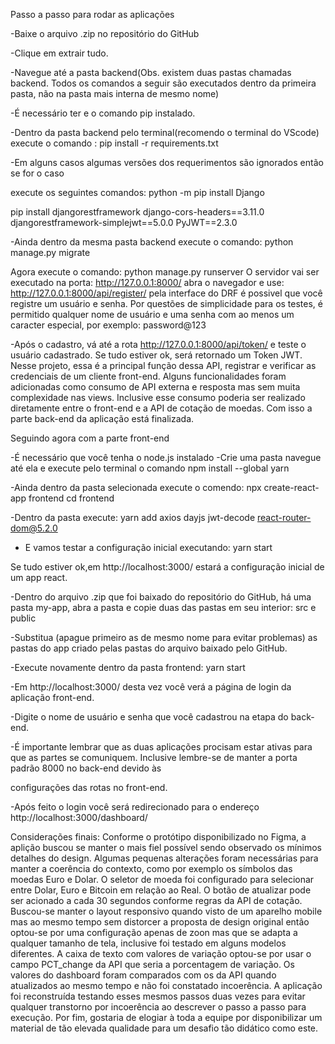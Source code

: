 Passo a passo para rodar as aplicações 	

-Baixe o arquivo .zip no repositório do GitHub

-Clique em extrair tudo.

-Navegue até a pasta backend(Obs. existem duas pastas chamadas backend. Todos os 
comandos a seguir são executados dentro da primeira pasta, não na pasta mais interna de mesmo nome)

-É necessário ter e o comando pip instalado.

-Dentro da pasta backend pelo terminal(recomendo o terminal do VScode) execute o comando : pip install -r requirements.txt

-Em alguns casos algumas versões dos requerimentos são ignorados então se for o caso

execute os seguintes comandos:
python -m pip install Django

pip install djangorestframework django-cors-headers==3.11.0 djangorestframework-simplejwt==5.0.0 PyJWT==2.3.0 

-Ainda dentro da mesma pasta backend execute o comando: python manage.py migrate

Agora execute o comando: python manage.py runserver
O servidor vai ser executado na porta: http://127.0.0.1:8000/
abra o navegador e use: http://127.0.0.1:8000/api/register/
pela interface do DRF é possivel que você registre um usuário e senha. 
Por questões de simplicidade para os testes, é permitido qualquer nome de usuário
e uma senha com ao menos um caracter especial, por exemplo: password@123

-Após o cadastro, vá até a rota http://127.0.0.1:8000/api/token/ e teste o usuário cadastrado. Se tudo estiver ok, será retornado um Token JWT. Nesse projeto, essa é a principal função dessa API, registrar e verificar as credenciais de um cliente front-end.
Alguns funcionalidades foram adicionadas como consumo de API externa e resposta mas sem muita complexidade nas views. Inclusive esse consumo poderia ser realizado diretamente entre o front-end e a API de cotação de moedas. Com isso a parte back-end da aplicação está finalizada.

Seguindo agora com a parte front-end

-É necessário que você tenha o node.js instalado 
-Crie uma pasta navegue até ela e execute pelo terminal o comando 
npm install --global yarn 

-Ainda dentro da pasta selecionada execute o comendo: npx create-react-app frontend
cd frontend 

-Dentro da  pasta execute: yarn add axios dayjs jwt-decode react-router-dom@5.2.0

-  E vamos testar a configuração inicial executando: yarn start

Se tudo estiver ok,em  http://localhost:3000/  estará a configuração inicial de um app react.

-Dentro do arquivo .zip que foi baixado do repositório do GitHub, há uma pasta my-app, abra a pasta e copie duas das pastas em seu interior:  src e public

-Substitua (apague primeiro as de mesmo nome para evitar problemas) as pastas do app criado pelas pastas do arquivo baixado pelo GitHub.

-Execute novamente dentro da pasta frontend: yarn start

-Em http://localhost:3000/   desta vez você verá a página de login da aplicação front-end. 

-Digite o nome de usuário e senha que você cadastrou na etapa do back-end.

-É importante lembrar que as duas aplicações procisam estar ativas para que as partes se comuniquem. Inclusive lembre-se de manter a porta padrão 8000 no back-end devido às 

configurações das rotas no front-end.

-Após feito o login você será redirecionado para o endereço http://localhost:3000/dashboard/

Considerações finais:
Conforme o protótipo disponibilizado no Figma, a aplição buscou se manter o mais fiel possível sendo observado os mínimos detalhes do design. Algumas pequenas alterações foram necessárias para manter a coerência do contexto, como por exemplo os símbolos das moedas Euro e Dolar. O seletor de moeda foi configurado para selecionar entre Dolar, Euro e Bitcoin em relação ao Real. O botão de atualizar pode ser acionado a cada 30 segundos conforme regras da API de cotação. Buscou-se manter o layout responsivo quando visto de um aparelho mobile mas ao mesmo tempo sem distorcer a proposta de design original então optou-se por uma configuração apenas de zoon mas que se adapta a qualquer tamanho de tela, inclusive foi testado em alguns modelos diferentes. A caixa de texto com valores de variação optou-se por usar o campo PCT_change da API que seria a porcentagem de variação. Os valores do dashboard foram comparados com os da API quando atualizados ao mesmo tempo e não foi constatado incoerência. A aplicação foi reconstruída testando esses mesmos passos duas vezes para evitar qualquer transtorno por incoerência ao descrever o passo a passo para execução. Por fim, gostaria de elogiar à toda a equipe por disponibilizar um material de tão elevada qualidade para um desafio tão didático como este. 

